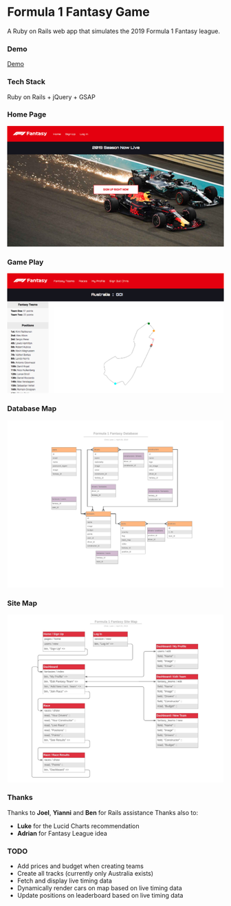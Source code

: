# Formula 1 Fantasy Game

A Ruby on Rails web app that simulates the 2019 Formula 1 Fantasy league.

### Demo

[Demo](https://f1-fantasy-chris-lane.herokuapp.com/)

### Tech Stack

Ruby on Rails + jQuery + GSAP

### Home Page

![Home Page](https://github.com/ChrisLaneAU/formula-one-fantasy/blob/master/app/assets/images/Formula-1-home-page.png?raw=true "Home Page")

### Game Play

![Game Play](https://github.com/ChrisLaneAU/formula-one-fantasy/blob/master/app/assets/images/Formula-1-game-play.png?raw=true "Game Play")

### Database Map

![Database Map](https://github.com/ChrisLaneAU/formula-one-fantasy/blob/master/app/assets/images/Formula-1-Fantasy-Database.jpeg?raw=true "Database Map")

### Site Map

![Site Map](https://github.com/ChrisLaneAU/formula-one-fantasy/blob/master/app/assets/images/Formula-1-Fantasy-Site-Map.jpeg?raw=true "Site Map")

### Thanks

Thanks to **Joel**, **Yianni** and **Ben** for Rails assistance
Thanks also to:

- **Luke** for the Lucid Charts recommendation
- **Adrian** for Fantasy League idea

### TODO

- Add prices and budget when creating teams
- Create all tracks (currently only Australia exists)
- Fetch and display live timing data
- Dynamically render cars on map based on live timing data
- Update positions on leaderboard based on live timing data
